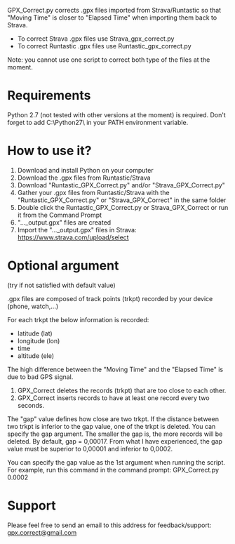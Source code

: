 GPX_Correct.py corrects .gpx files imported from Strava/Runtastic so that "Moving Time" is closer to "Elapsed Time" when importing them back to Strava.

- To correct Strava .gpx files use Strava_gpx_correct.py
- To correct Runtastic .gpx files use Runtastic_gpx_correct.py

Note: you cannot use one script to correct both type of the files at the moment.

# Requirements
Python 2.7 (not tested with other versions at the moment) is required.
Don't forget to add C:\Python27\ in your PATH environment variable.

# How to use it?
1. Download and install Python on your computer
2. Download the .gpx files from Runtastic/Strava
3. Download "Runtastic_GPX_Correct.py" and/or "Strava_GPX_Correct.py"
4. Gather your .gpx files from Runtastic/Strava with the "Runtastic_GPX_Correct.py" or "Strava_GPX_Correct" in the same folder
5. Double click the Runtastic_GPX_Correct.py or Strava_GPX_Correct or run it from the Command Prompt
6. "..._output.gpx" files are created
7. Import the "..._output.gpx" files in Strava: https://www.strava.com/upload/select

# Optional argument 
(try if not satisfied with default value)

.gpx files are composed of track points (trkpt) recorded by your device (phone, watch,...)

For each trkpt the below information is recorded:
- latitude (lat)
- longitude (lon)
- time
- altitude (ele)

The high difference between the "Moving Time" and the "Elapsed Time" is due to bad GPS signal.

1. GPX_Correct deletes the records (trkpt) that are too close to each other. 
2. GPX_Correct inserts records to have at least one record every two seconds.

The "gap" value defines how close are two trkpt. If the distance between two trkpt is inferior to the gap value, one of the trkpt is deleted. You can specify the gap argument. The smaller the gap is, the more records will be deleted. 
By default, gap = 0,00017.
From what I have experienced, the gap value must be superior to 0,00001 and inferior to 0,0002.

You can specify the gap value as the 1st argument when running the script.
For example, run this command in the command prompt: GPX_Correct.py 0.0002

# Support
Please feel free to send an email to this address for feedback/support: gpx.correct@gmail.com
